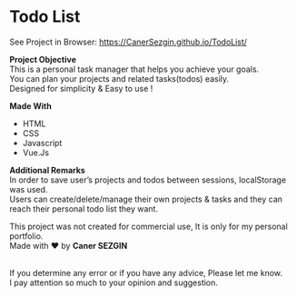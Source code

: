 <h1>Todo List</h1>

See Project in Browser: https://CanerSezgin.github.io/TodoList/

<b>Project Objective</b><br>
This is a personal task manager that helps you achieve your goals.<br>
You can plan your projects and related tasks(todos) easily.<br>
Designed for simplicity & Easy to use !<br>

<b>Made With</b><br>
<ul>
<li>HTML</li>
<li>CSS</li>
<li>Javascript</li>
<li>Vue.Js</li>
</ul>

<b>Additional Remarks</b><br>
In order to save user’s projects and todos between sessions, localStorage was used.<br>
Users can create/delete/manage their own projects & tasks and they can reach their personal todo list they want.<br>

This project was not created for commercial use, It is only for my personal portfolio.<br>
Made with ❤ by <b>Caner SEZGIN</b>

<br>If you determine any error or if you have any advice, Please let me know. <br>
I pay attention so much to your opinion and suggestion. 

